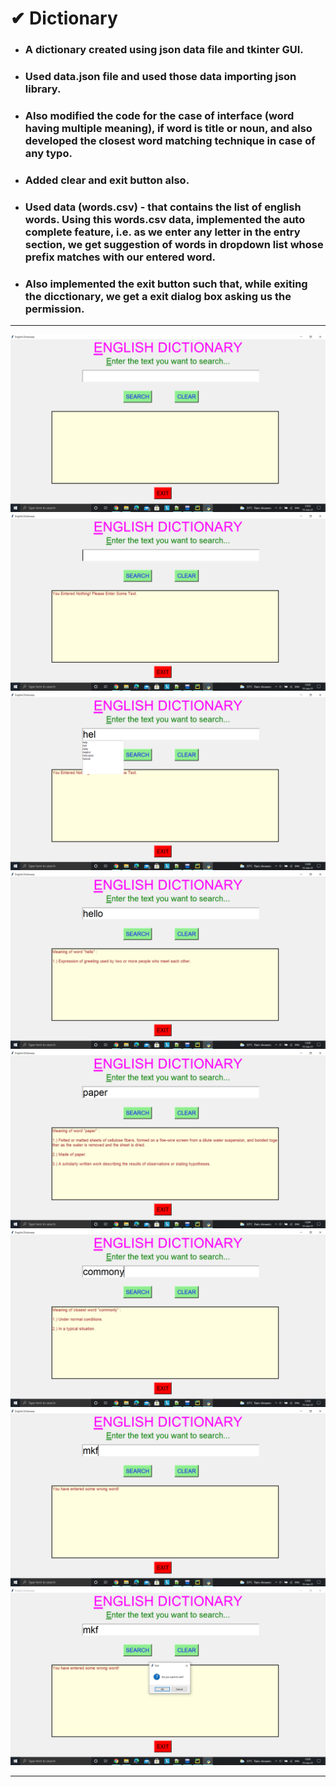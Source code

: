 # ✔ Dictionary
- ### A dictionary created using json data file and tkinter GUI.
- ### Used data.json file and used those data importing json library.
- ### Also modified the code for the case of interface (word having multiple meaning), if word is title or noun,  and also developed the closest word matching technique in case of any typo.
- ### Added clear and exit button also.
- ### Used data (words.csv) - that contains the list of english words. Using this words.csv data, implemented the auto complete feature, i.e. as we enter any letter in the entry section, we get suggestion of words in dropdown list whose prefix matches with our entered word. 
- ### Also implemented the exit button such that, while exiting the dicctionary, we get a exit dialog box asking us the permission. 

****

<p align="center">
  <img src="images/1.png" /><br>
  <img src="images/2.png" /><br>
  <img src="images/3.png" /><br>
  <img src="images/4.png" /><br>
  <img src="images/5.png" /><br>
  <img src="images/6.png" /><br>
  <img src="images/7.png" /><br>
  <img src="images/8.png" /><br>
</p>

****